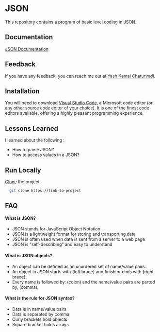 # JSON

This repository contains a program of basic level coding in JSON.

## Documentation

[JSON Documentation](https://www.json.org/json-en.html)

## Feedback

If you have any feedback, you can reach me out at [Yash Kamal Chaturvedi](https://twitter.com/yashkamalchatu1?lang=en).

## Installation 

You will need to download [Visual Studio Code](https://code.visualstudio.com/docs), a Microsoft code editor (or any other source code editor of your choice). It is one of the finest code editors available, offering a highly pleasant programming experience.

## Lessons Learned

I learned about the following :
- How to parse JSON? 
- How to access values in a JSON?

## Run Locally

[Clone](https://youtu.be/CKcqniGu3tA) the project

```bash
  git clone https://link-to-project
```

## FAQ

#### What is JSON?

- JSON stands for JavaScript Object Notation
- JSON is a lightweight format for storing and transporting data
- JSON is often used when data is sent from a server to a web page
- JSON is "self-describing" and easy to understand

#### What is JSON objects?

- An object can be defined as an unordered set of name/value pairs.  
- An object in JSON starts with {left brace} and finish or ends with {right brace}.  
- Every name is followed by: (colon) and the name/value pairs are parted by, (comma).

#### What is the rule for JSON syntax?

- Data is in name/value pairs
- Data is separated by comma
- Curly brackets hold objects
- Square bracket holds arrays
